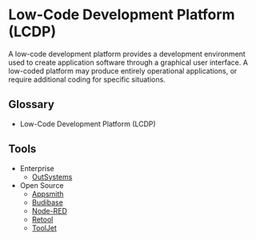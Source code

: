 # Low-Code Development Platform (LCDP)

A low-code development platform provides a development environment used to create application software through a graphical user interface. A low-coded platform may produce entirely operational applications, or require additional coding for specific situations.

## Glossary

- Low-Code Development Platform (LCDP)

## Tools

- Enterprise
  - [OutSystems](https://outsystems.com)
- Open Source
  - [Appsmith](/appsmith/README.md)
  - [Budibase](/budibase/README.md)
  - [Node-RED](https://github.com/node-red/node-red)
  - [Retool](/retool.md)
  - [ToolJet](https://github.com/ToolJet/ToolJet)

<!--
https://github.com/illacloud/illa-builder
https://github.com/alibaba/lowcode-engine
https://github.com/rowyio/rowy
https://github.com/nocobase/nocobase
https://github.com/illacloud/illa-builder
https://github.com/vercel/platforms
https://github.com/lowdefy/lowdefy
https://github.com/claimed-framework/component-library
https://github.com/byzer-org/byzer-lang
https://github.com/smartxworks/sunmao-ui
https://github.com/run-x/opta
-->
